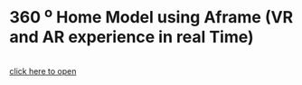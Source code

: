 <h1>360 <sup>o</sup> Home Model using Aframe (VR and AR experience in real Time)</h1>
<br>
<a href="https://prathameshvattamwar.github.io/aframe">click here to open</a>
